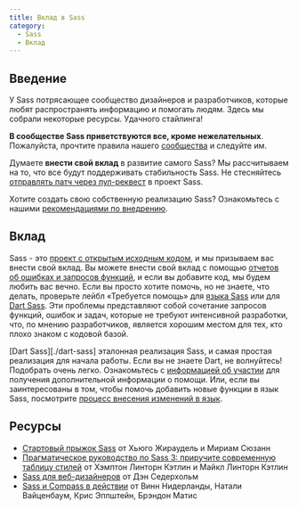```yaml
---
title: Вклад в Sass
category:
  - Sass
  - Вклад
---
```


## Введение

У Sass потрясающее сообщество дизайнеров и разработчиков, которые любят распространять информацию и помогать людям.
Здесь мы собрали некоторые ресурсы.
Удачного стайлинга!

__В сообществе Sass приветствуются все, кроме нежелательных__. Пожалуйста, прочтите правила нашего [сообщества](./community-guidelines) и следуйте им.

Думаете __внести свой вклад__ в развитие самого Sass? Мы рассчитываем на то, что все будут поддерживать стабильность Sass. Не стесняйтесь [отправлять патч через пул-реквест](#вклад) в проект Sass.

Хотите создать свою собственную реализацию Sass? Ознакомьтесь с нашими [рекомендациями по внедрению](./implementation).

## Вклад

Sass - это [проект с открытым исходным кодом][github], и мы призываем вас внести свой вклад.
Вы можете внести свой вклад с помощью [отчетов об ошибках и запросов функций][issues], и если вы добавите код, мы будем любить вас вечно.
Если вы просто хотите помочь, но не знаете, что делать, проверьте лейбл «Требуется помощь» для [языка Sass][lang help] или для [Dart Sass][dart help].
Эти проблемы представляют собой сочетание запросов функций, ошибок и задач, которые не требуют интенсивной разработки, что, по мнению разработчиков, является хорошим местом для тех, кто плохо знаком с кодовой базой.

[github]: https://github.com/sass/sass
[issues]: https://github.com/sass/sass/issues
[lang help]: https://github.com/sass/sass/labels/Help%20Wanted
[dart help]: https://github.com/sass/dart-sass/labels/help%20wanted

[Dart Sass][./dart-sass] эталонная реализация Sass, и самая простая реализация для начала работы. Если вы не знаете Dart, не волнуйтесь!
Подобрать очень легко. Ознакомьтесь с [информацией об участии][contributing info] для получения дополнительной информации о помощи. Или, если вы заинтересованы в том, чтобы помочь добавить новые функции в язык Sass, посмотрите [процесс внесения изменений в язык][the language contribution process].

[contributing info]: https://github.com/sass/dart-sass/blob/master/CONTRIBUTING.md
[the language contribution process]: https://github.com/sass/language/blob/master/CONTRIBUTING.md

## Ресурсы

- [Стартовый прыжок Sass](https://amzn.to/2LKF0uR) от Хьюго Жираудель и Мириам Сюзанн
- [Прагматическое руководство по Sass 3: приручите современную таблицу стилей](https://amzn.to/2LEwXiZ) от Хэмптон Линторн Кэтлин и Майкл Линторн Кэтлин
- [Sass для веб-дизайнеров](https://amzn.to/2RkIVU3) от Дэн Седерхольм
- [Sass и Compass в действии](https://amzn.to/2RjAQz7) от Винн Нидерланды, Натали Вайценбаум, Крис Эппштейн, Брэндон Матис
